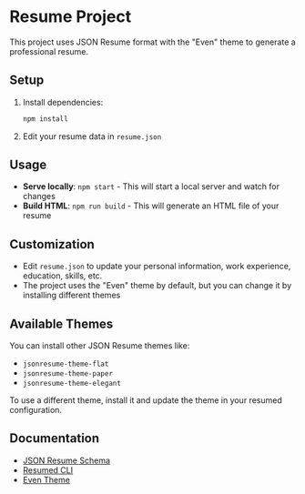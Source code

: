 # Resume Project

This project uses JSON Resume format with the "Even" theme to generate a professional resume.

## Setup

1. Install dependencies:
   ```bash
   npm install
   ```

2. Edit your resume data in `resume.json`

## Usage

- **Serve locally**: `npm start` - This will start a local server and watch for changes
- **Build HTML**: `npm run build` - This will generate an HTML file of your resume

## Customization

- Edit `resume.json` to update your personal information, work experience, education, skills, etc.
- The project uses the "Even" theme by default, but you can change it by installing different themes

## Available Themes

You can install other JSON Resume themes like:
- `jsonresume-theme-flat`
- `jsonresume-theme-paper`
- `jsonresume-theme-elegant`

To use a different theme, install it and update the theme in your resumed configuration.

## Documentation

- [JSON Resume Schema](https://jsonresume.org/schema/)
- [Resumed CLI](https://github.com/rbardini/resumed)
- [Even Theme](https://github.com/rbardini/jsonresume-theme-even)
